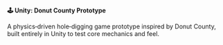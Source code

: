 ---
---

**🕹 Unity: Donut County Prototype**

A physics‑driven hole‑digging game prototype inspired by Donut County, built entirely in Unity to test core mechanics and feel.
